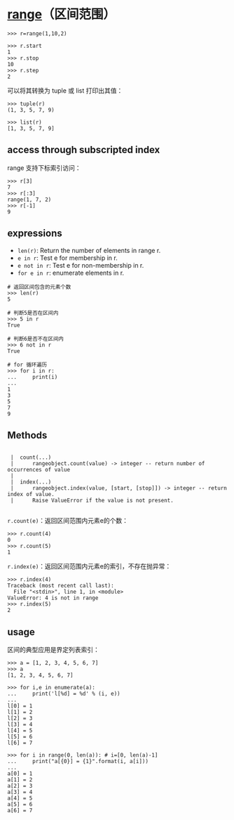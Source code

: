 # [range](https://docs.python.org/3/library/stdtypes.html#range)（区间范围）

```shell
>>> r=range(1,10,2)

>>> r.start
1
>>> r.stop
10
>>> r.step
2
```

可以将其转换为 tuple 或 list 打印出其值：

```
>>> tuple(r)
(1, 3, 5, 7, 9)

>>> list(r)
[1, 3, 5, 7, 9]
```

## access through subscripted index

range 支持下标索引访问：

```shell
>>> r[3]
7
>>> r[:3]
range(1, 7, 2)
>>> r[-1]
9
```

## expressions

- `len(r)`: Return the number of elements in range r.  
- `e in r`: Test e for membership in r.  
- `e not in r`: Test e for non-membership in r.  
- `for e in r`: enumerate elements in r.  

```shell
# 返回区间包含的元素个数
>>> len(r)
5

# 判断5是否在区间内
>>> 5 in r
True

# 判断6是否不在区间内
>>> 6 not in r
True

# for 循环遍历
>>> for i in r:
...     print(i)
... 
1
3
5
7
9
```

## Methods

```shell

 |  count(...)
 |      rangeobject.count(value) -> integer -- return number of occurrences of value
 |  
 |  index(...)
 |      rangeobject.index(value, [start, [stop]]) -> integer -- return index of value.
 |      Raise ValueError if the value is not present.
 
```

`r.count(e)`：返回区间范围内元素e的个数：

```shell
>>> r.count(4)
0
>>> r.count(5)
1
```

`r.index(e)`：返回区间范围内元素e的索引，不存在抛异常：

```shell
>>> r.index(4)
Traceback (most recent call last):
  File "<stdin>", line 1, in <module>
ValueError: 4 is not in range
>>> r.index(5)
2
```

## usage

区间的典型应用是界定列表索引：

```
>>> a = [1, 2, 3, 4, 5, 6, 7]
>>> a
[1, 2, 3, 4, 5, 6, 7]

>>> for i,e in enumerate(a):
...     print('l[%d] = %d' % (i, e))
...
l[0] = 1
l[1] = 2
l[2] = 3
l[3] = 4
l[4] = 5
l[5] = 6
l[6] = 7

>>> for i in range(0, len(a)): # i=[0, len(a)-1]
...     print("a[{0}] = {1}".format(i, a[i]))
...
a[0] = 1
a[1] = 2
a[2] = 3
a[3] = 4
a[4] = 5
a[5] = 6
a[6] = 7
```
